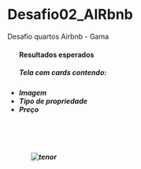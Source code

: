 # Desafio02_AIRbnb
<nr>
Desafio quartos Airbnb - Gama

<ul>
<h4><strong>Resultados esperados</strong></h4>
<h5><strong>Tela com cards contendo:</strong><h5>
<li>Imagem</li>
<li>Tipo de propriedade</li>
<li>Preço</li>
<ul>
</br>
</br>
</br>

![tenor](https://user-images.githubusercontent.com/57529463/81491032-67d85280-925f-11ea-8b5d-350855f6b9c9.gif)
